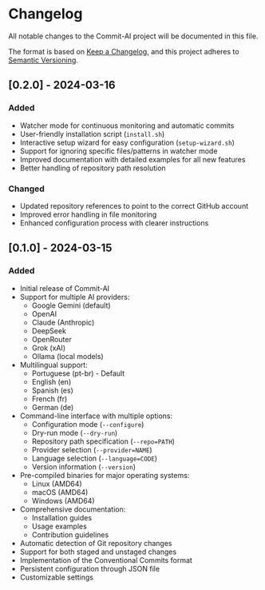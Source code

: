 # Changelog

All notable changes to the Commit-AI project will be documented in this file.

The format is based on [Keep a Changelog](https://keepachangelog.com/en/1.0.0/),
and this project adheres to [Semantic Versioning](https://semver.org/spec/v2.0.0.html).

## [0.2.0] - 2024-03-16

### Added
- Watcher mode for continuous monitoring and automatic commits
- User-friendly installation script (`install.sh`)
- Interactive setup wizard for easy configuration (`setup-wizard.sh`)
- Support for ignoring specific files/patterns in watcher mode
- Improved documentation with detailed examples for all new features
- Better handling of repository path resolution

### Changed
- Updated repository references to point to the correct GitHub account
- Improved error handling in file monitoring
- Enhanced configuration process with clearer instructions

## [0.1.0] - 2024-03-15

### Added
- Initial release of Commit-AI
- Support for multiple AI providers:
  - Google Gemini (default)
  - OpenAI
  - Claude (Anthropic)
  - DeepSeek
  - OpenRouter
  - Grok (xAI)
  - Ollama (local models)
- Multilingual support:
  - Portuguese (pt-br) - Default
  - English (en)
  - Spanish (es)
  - French (fr)
  - German (de)
- Command-line interface with multiple options:
  - Configuration mode (`--configure`)
  - Dry-run mode (`--dry-run`)
  - Repository path specification (`--repo=PATH`)
  - Provider selection (`--provider=NAME`)
  - Language selection (`--language=CODE`)
  - Version information (`--version`)
- Pre-compiled binaries for major operating systems:
  - Linux (AMD64)
  - macOS (AMD64)
  - Windows (AMD64)
- Comprehensive documentation:
  - Installation guides
  - Usage examples
  - Contribution guidelines
- Automatic detection of Git repository changes
- Support for both staged and unstaged changes
- Implementation of the Conventional Commits format
- Persistent configuration through JSON file
- Customizable settings 
